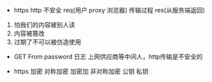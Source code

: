 - https
  http 不安全
  req(用户 proxy 浏览器) 传输过程
  res(从服务端返回)

1. 怕我们的内容被别人读 
2. 内容被篡改
3. 过期了不可以被仿造使用

- GET From  password  日志
 上网供应商等中间人，http传输是不安全的

 - https
   加密 
   对称加密
    加密加
  非对称加密
   公钥
   私钥
  